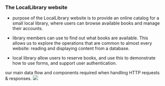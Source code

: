 ### The LocalLibrary website
-  purpose of the LocalLibrary website is to provide an online catalog for a small local library, where users can browse available books and manage their accounts.

-  library members can use to find out what books are available. This allows us to explore the operations that are common to almost every website: reading and displaying content from a database.
- local library allow users to reserve books, and use this to demonstrate how to use forms, and support user authentication.

our main data flow and components required when handling HTTP requests & responses.
![](https://developer.mozilla.org/en-US/docs/Learn/Server-side/Django/Home_page/basic-django.png)
